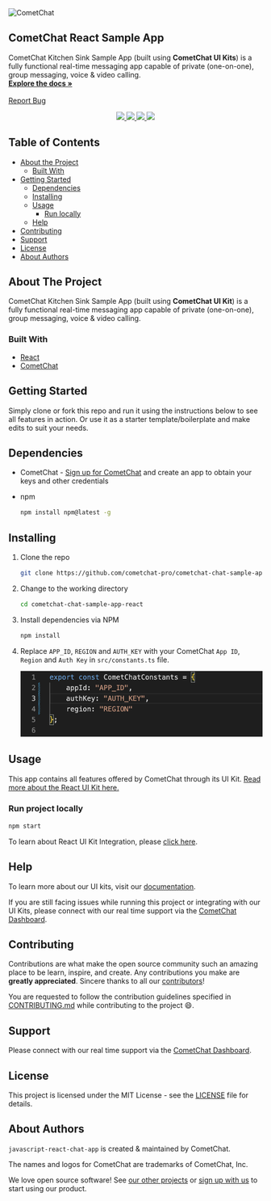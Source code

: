 <!-- PROJECT LOGO -->
<div>
    <img alt="CometChat" src="https://avatars2.githubusercontent.com/u/45484907?s=200&v=4" width="180" height="180" alt="CometChat" />
</div>    
<h2>CometChat React Sample App</h3>
<p>
  CometChat Kitchen Sink Sample App (built using <b>CometChat UI Kits</b>) is a fully functional real-time messaging app capable of private (one-on-one), group messaging, voice & video calling.
  <br />
  <a href="https://www.cometchat.com/docs/react-chat-ui-kit/overview"><strong>Explore the docs »</strong></a>
  <br />
  <br />
  <a href="https://github.com/cometchat-pro//javascript-react-chat-app/issues">Report Bug</a>
</p>

<div align="center">
    <a href="https://github.com/cometchat-pro/javascript-react-chat-app/releases/" alt="Releases">
        <img src="https://img.shields.io/github/v/release/cometchat-pro/javascript-react-chat-app" />
    </a>
    <a href="https://img.shields.io/github/languages/top/cometchat-pro/javascript-react-chat-app">
        <img src="https://img.shields.io/github/languages/top/cometchat-pro/javascript-react-chat-app" />
    </a>
    <a href="https://github.com/cometchat-pro/javascript-react-chat-app/stargazers">
        <img src="https://img.shields.io/github/stars/cometchat-pro/javascript-react-chat-app?style=social" />
    </a>
    <a href="https://twitter.com/CometChat">
        <img src="https://img.shields.io/twitter/follow/CometChat?label=CometChat&style=social" />
    </a>
</div>

<!-- TABLE OF CONTENTS -->

## Table of Contents

- [About the Project](#about-the-project)
  - [Built With](#built-with)
- [Getting Started](#getting-started)
  - [Dependencies](#dependencies)
  - [Installing](#installing)
  - [Usage](#usage)
    - [Run locally](#run-project-locally)
  - [Help](#help)
- [Contributing](#contributing)
- [Support](#support)
- [License](#license)
- [About Authors](#about-authors)

<!-- ABOUT THE PROJECT -->

## About The Project

CometChat Kitchen Sink Sample App (built using **CometChat UI Kit**) is a fully functional real-time messaging app capable of private (one-on-one), group messaging, voice & video calling.

### Built With

- [React](https://react.dev)
- [CometChat](https://cometchat.com)

<!-- GETTING STARTED -->

## Getting Started

Simply clone or fork this repo and run it using the instructions below to see all features in action. Or use it as a starter template/boilerplate and make edits to suit your needs.

## Dependencies

- CometChat - [Sign up for CometChat](https://app.cometchat.com) and create an app to obtain your keys and other credentials

- npm

  ```sh
  npm install npm@latest -g
  ```

## Installing

1. Clone the repo

   ```sh
   git clone https://github.com/cometchat-pro/cometchat-chat-sample-app-react.git -b v4
   ```

2. Change to the working directory

   ```sh
   cd cometchat-chat-sample-app-react
   ```

3. Install dependencies via NPM

   ```sh
   npm install
   ```

4. Replace `APP_ID`, `REGION` and `AUTH_KEY` with your CometChat `App ID`, `Region` and `Auth Key` in `src/constants.ts` file.

   ![Replacing constants in src/constants.ts](./Screenshots/constants.png "Replacing constants in src/constants.ts")

<!-- USAGE EXAMPLES -->

## Usage

This app contains all features offered by CometChat through its UI Kit. [Read more about the React UI Kit here.](https://www.cometchat.com/docs/react-uikit-beta/overview)

### Run project locally

```sh
npm start
```
To learn about React UI Kit Integration, please [click here](https://www.cometchat.com/docs/react-uikit-beta/integration).

## Help

To learn more about our UI kits, visit our [documentation](https://www.cometchat.com/docs/react-uikit-beta/overview).

If you are still facing issues while running this project or integrating with our UI Kits, please connect with our real time support via the [CometChat Dashboard](https://app.cometchat.com/).

<!-- CONTRIBUTING -->

## Contributing

Contributions are what make the open source community such an amazing place to be learn, inspire, and create. Any contributions you make are **greatly appreciated**. Sincere thanks to all our [contributors](https://github.com/cometchat-pro/cometchat-chat-sample-app-react/graphs/contributors)!

You are requested to follow the contribution guidelines specified in [CONTRIBUTING.md](./CONTRIBUTING.md) while contributing to the project :smile:.

## Support

Please connect with our real time support via the [CometChat Dashboard](https://app.cometchat.com/).

<!-- LICENSE -->

## License

This project is licensed under the MIT License - see the [LICENSE](./LICENSE) file for details.

## About Authors

`javascript-react-chat-app` is created & maintained by CometChat.

The names and logos for CometChat are trademarks of CometChat, Inc.

We love open source software! See [our other projects](https://github.com/cometchat-pro) or [sign up with us](https://app.cometchat.com) to start using our product.
